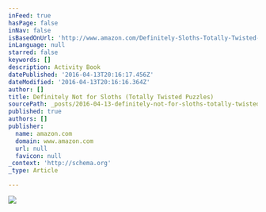 ```yaml
---
inFeed: true
hasPage: false
inNav: false
isBasedOnUrl: 'http://www.amazon.com/Definitely-Sloths-Totally-Twisted-Puzzles/dp/1435153561'
inLanguage: null
starred: false
keywords: []
description: Activity Book
datePublished: '2016-04-13T20:16:17.456Z'
dateModified: '2016-04-13T20:16:16.364Z'
author: []
title: Definitely Not for Sloths (Totally Twisted Puzzles)
sourcePath: _posts/2016-04-13-definitely-not-for-sloths-totally-twisted-puzzles.md
published: true
authors: []
publisher:
  name: amazon.com
  domain: www.amazon.com
  url: null
  favicon: null
_context: 'http://schema.org'
_type: Article

---
```

![](https://s3-us-west-2.amazonaws.com/the-grid-img/p/58ce184c49e5220643559f7258825e47988c1ba9.jpg)
